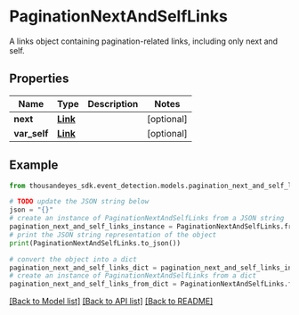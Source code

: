 # PaginationNextAndSelfLinks

A links object containing pagination-related links, including only next and self.

## Properties

Name | Type | Description | Notes
------------ | ------------- | ------------- | -------------
**next** | [**Link**](Link.md) |  | [optional] 
**var_self** | [**Link**](Link.md) |  | [optional] 

## Example

```python
from thousandeyes_sdk.event_detection.models.pagination_next_and_self_links import PaginationNextAndSelfLinks

# TODO update the JSON string below
json = "{}"
# create an instance of PaginationNextAndSelfLinks from a JSON string
pagination_next_and_self_links_instance = PaginationNextAndSelfLinks.from_json(json)
# print the JSON string representation of the object
print(PaginationNextAndSelfLinks.to_json())

# convert the object into a dict
pagination_next_and_self_links_dict = pagination_next_and_self_links_instance.to_dict()
# create an instance of PaginationNextAndSelfLinks from a dict
pagination_next_and_self_links_from_dict = PaginationNextAndSelfLinks.from_dict(pagination_next_and_self_links_dict)
```
[[Back to Model list]](../README.md#documentation-for-models) [[Back to API list]](../README.md#documentation-for-api-endpoints) [[Back to README]](../README.md)



